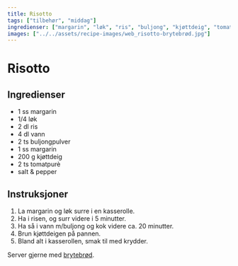 ```yaml
---
title: Risotto
tags: ["tilbehør", "middag"]
ingredienser: ["margarin", "løk", "ris", "buljong", "kjøttdeig", "tomatpurè"]
images: ["../../assets/recipe-images/web_risotto-brytebrød.jpg"]
---
```


# Risotto

## Ingredienser

- 1 ss margarin
- 1/4 løk
- 2 dl ris
- 4 dl vann
- 2 ts buljongpulver
- 1 ss margarin
- 200 g kjøttdeig
- 2 ts tomatpurè
- salt & pepper

## Instruksjoner

1. La margarin og løk surre i en kasserolle.
2. Ha i risen, og surr videre i 5 minutter.
3. Ha så i vann m/buljong og kok videre ca. 20 minutter.
4. Brun kjøttdeigen på pannen.
5. Bland alt i kasserollen, smak til med krydder.

Server gjerne med [brytebrød](./brytebrød).
